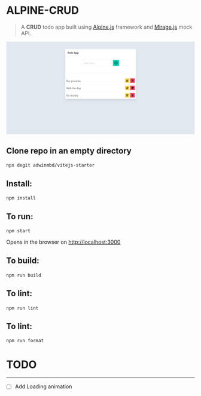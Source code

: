 # ALPINE-CRUD

> A **CRUD** todo app built using [Alpine.js](https://github.com/alpinejs/alpine) framework and [Mirage.js](https://miragejs.com/) mock API.

![Home page](alpine-todo.png)

## Clone repo in an empty directory

```
npx degit adwinmbd/vitejs-starter
```

## Install:

```
npm install
```

## To run:

```
npm start
```

Opens in the browser on [http://localhost:3000](http://localhost:3000)

## To build:

```
npm run build
```

## To lint:

```
npm run lint
```

## To lint:

```
npm run format
```

# TODO

---

- [ ] Add Loading animation

